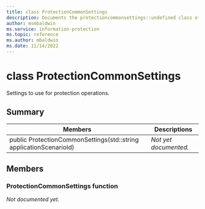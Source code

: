 ```yaml
---
title: class ProtectionCommonSettings 
description: Documents the protectioncommonsettings::undefined class of the Microsoft Information Protection (MIP) SDK.
author: msmbaldwin
ms.service: information-protection
ms.topic: reference
ms.author: mbaldwin
ms.date: 11/14/2022
---
```


# class ProtectionCommonSettings 
Settings to use for protection operations.
  
## Summary
 Members                        | Descriptions                                
--------------------------------|---------------------------------------------
public ProtectionCommonSettings(std::string applicationScenarioId)  | _Not yet documented._
  
## Members
  
### ProtectionCommonSettings function
_Not documented yet._

